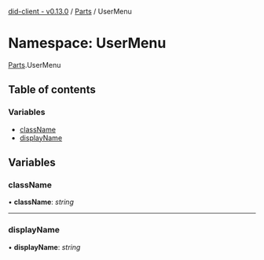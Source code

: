 [did-client - v0.13.0](../README.md) / [Parts](parts.md) / UserMenu

# Namespace: UserMenu

[Parts](parts.md).UserMenu

## Table of contents

### Variables

- [className](parts.usermenu.md#classname)
- [displayName](parts.usermenu.md#displayname)

## Variables

### className

• **className**: *string*

___

### displayName

• **displayName**: *string*
